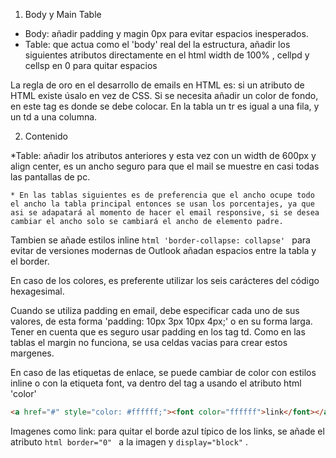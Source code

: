 1. Body y Main Table

* Body: añadir padding y magin 0px para evitar espacios inesperados.
* Table: que actua como el 'body' real del la estructura, añadir los siguientes atributos directamente en el html width de 100% , cellpd y cellsp en 0 para quitar espacios


La regla de oro en el desarrollo de emails en HTML es: si un atributo de HTML existe úsalo en vez de CSS.
Si se necesita añadir un color de fondo, en este tag es donde se debe colocar.
En la tabla un tr es igual a una fila, y un td a una columna.

2. Contenido

*Table: añadir los atributos anteriores y esta vez con un width de 600px y align center, es un ancho seguro para que el mail se muestre en casi todas las pantallas de pc.

	* En las tablas siguientes es de preferencia que el ancho ocupe todo el ancho la tabla principal entonces se usan los porcentajes, ya que asi se adapatará al momento de hacer el email responsive, si se desea cambiar el ancho solo se cambiará el ancho de elemento padre.

Tambien se añade estilos inline ```html 'border-collapse: collapse' ``` para evitar de versiones modernas de Outlook añadan espacios entre la tabla y el border.

En caso de los colores, es preferente utilizar los seis carácteres del código hexagesimal.

Cuando se utiliza padding en email, debe especificar cada uno de sus valores, de esta forma 'padding: 10px 3px 10px 4px;' o en su forma larga.
Tener en cuenta que es seguro usar padding en los tag td.
Como en las tablas el margin no funciona, se usa celdas vacias para crear estos margenes.

En caso de las etiquetas de enlace, se puede cambiar de color con estilos inline o con la etiqueta font, va dentro del tag a usando el atributo html 'color' 

```html 
<a href="#" style="color: #ffffff;"><font color="ffffff">link</font></a>
```

Imagenes como link: para quitar el borde azul típico de los links, se añade el atributo ```html border="0" ``` a la imagen y ``` display="block" ``` .